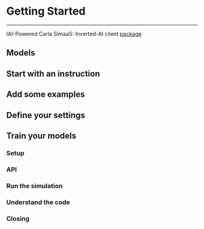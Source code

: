 # Getting Started
---
IAI-Powered Carla SimaaS: 
Inverted-AI client [package](https://pypi.org/project/iai-client/)

## Models

## Start with an instruction

## Add some examples

## Define your settings

## Train your models 

### Setup

### API

### Run the simulation

### Understand the code

### Closing
